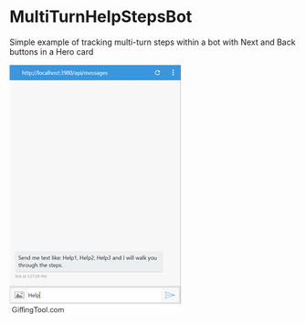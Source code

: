 # MultiTurnHelpStepsBot
Simple example of tracking multi-turn steps within a bot with Next and Back buttons in a Hero card

![Walk THrough](capture.gif "Visual Walk Through")
